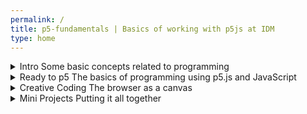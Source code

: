 ```yaml
---
permalink: /
title: p5-fundamentals | Basics of working with p5js at IDM
type: home
---
```


<details class="home-details" markdown="1">
  <summary class="home-summary">Intro
    <span class="home-summary-subtitle">Some basic concepts related to programming</span>
  </summary>

  - [Programming Computers](programming)
  - [The Browser and JavaScript](javascript)
  - [Setting up a Development Environment](ide)
  - [Git and GitHub](git)
</details>

<details class="home-details" markdown="1">
  <summary class="home-summary">Ready to p5
    <span class="home-summary-subtitle">The basics of programming using p5.js and JavaScript</span>
  </summary>

  - [Setting Up p5js](p5-setup)
  - [Drawing on Screen](drawing)
  - [Variables](variables)
  - [Loops](loops)
  - [Conditionals](conditionals)
  - [Functions](functions)
  - [Arrays](arrays)
  - [JavaScript Objects](objects)
  - [Classes](classes)
</details>

<details class="home-details" markdown="1">
  <summary class="home-summary">Creative Coding
    <span class="home-summary-subtitle">The browser as a canvas</span>
  </summary>

  - [Translations and Transformations](transforms)
  - [Interaction](interaction)
  - [Animation](animation)
  - [Images](images)
  - [Video](video)
  - [Computer Vision](cv)
  - [Cycles](cycles)
  - [Vectors](vectors)
  - [Randomness](random)
  - [Sound](sound)
</details>

<details class="home-details" markdown="1">
  <summary class="home-summary">Mini Projects
    <span class="home-summary-subtitle">Putting it all together</span>
  </summary>

  - ~~[Project 0](#)~~
  - ~~[Project 1](#)~~
</details>
